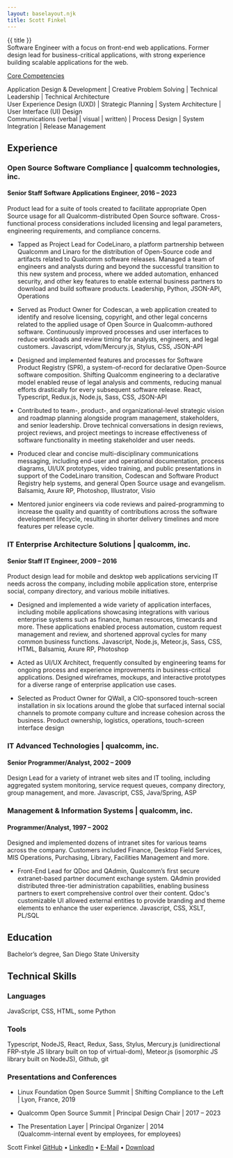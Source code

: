 ```yaml
---
layout: baselayout.njk
title: Scott Finkel
---
```


<div class="title-wrapper">
<div class="title-text">{{ title }}</div>
<div class="title-icon-links">
        <a href="https://github.com/finkelscott" class="icon-link">
            <i class="icon-github-squared"></i>
        </a>
        <a href="https://www.linkedin.com/in/scottfinkel" class="icon-link">
            <i class="icon-linkedin-squared"></i>
        </a>
        <a href="mailto:scott@finkels.net" class="icon-link">
            <i class="icon-mail-squared"></i>
        </a>
    </div>
</div>

<div class="profile-text">
Software Engineer with a focus on front-end web applications. Former design lead for business-critical applications, with strong experience building scalable applications for the web.
</div>

<div class="core-competencies">
<p style="text-decoration: underline;">
Core Competencies</p>
<p>
Application Design & Development  |  Creative Problem Solving  |  Technical Leadership  |  Technical Architecture <br />
User Experience Design (UXD)  |  Strategic Planning  |  System Architecture  |  User Interface (UI) Design <br />
Communications (verbal | visual | written)  |  Process Design  |  System Integration  |  Release Management <br />
</div>

<h2>Experience</h2>

<h3>Open Source Software Compliance | qualcomm technologies, inc.</h3>

<h4>Senior Staff Software Applications Engineer, 2016 – 2023</h4>
<p>Product lead for a suite of tools created to facilitate appropriate Open Source usage for all Qualcomm-distributed Open Source software. Cross-functional process considerations included licensing and legal parameters, engineering requirements, and compliance concerns.</p>

<ul>
<li>
<p> 
Tapped as Project Lead for CodeLinaro, a platform partnership between Qualcomm and Linaro for the distribution of Open-Source code and artifacts related to Qualcomm software releases. Managed a team of engineers and analysts during and beyond the successful transition to this new system and process, where we added automation, enhanced security, and other key features to enable external business partners to download and build software products.
<span class="technologies-text">Leadership, Python, JSON-API, Operations</span>
</p>
</li>
<li>
<p>Served as Product Owner for Codescan, a web application created to identify and resolve licensing, copyright, and other legal concerns related to the applied usage of Open Source in Qualcomm-authored software. Continuously improved processes and user interfaces to reduce workloads and review timing for analysts, engineers, and legal customers.
<span class="technologies-text">Javascript, vdom/Mercury.js, Stylus, CSS, JSON-API</span>
</p>
</li>
<li>
<p>
Designed and implemented features and processes for Software Product Registry (SPR), a system-of-record for declarative Open-Source software composition. Shifting Qualcomm engineering to a declarative model enabled reuse of legal analysis and comments, reducing manual efforts drastically for every subsequent software release.
<span class="technologies-text">React, Typescript, Redux.js, Node.js, Sass, CSS, JSON-API</span>
</p>
</li>
<li>
<p>
Contributed to team-, product-, and organizational-level strategic vision and roadmap planning alongside program management, stakeholders, and senior leadership. Drove technical conversations in design reviews, project reviews, and project meetings to increase effectiveness of software functionality in meeting stakeholder and user needs.
</p>
</li>
<li>
<p>
Produced clear and concise multi-disciplinary communications messaging, including end-user and operational documentation, process diagrams, UI/UX prototypes, video training, and public presentations in support of the CodeLinaro transition,  Codescan and Software Product Registry help systems, and general Open Source usage and evangelism.
<span class="technologies-text">Balsamiq, Axure RP, Photoshop, Illustrator, Visio</span>
</p>
</li>
<li>
<p>
Mentored junior engineers via code reviews and paired-programming to increase the quality and quantity of contributions across the software development lifecycle, resulting in shorter delivery timelines and more features per release cycle.
</p>
</li>
</ul>

<h3>
IT Enterprise Architecture Solutions | qualcomm, inc.
</h3>

<h4>Senior Staff IT Engineer, 2009 – 2016</h4>
<p>Product design lead for mobile and desktop web applications servicing IT needs across the company, including mobile application store, enterprise social, company directory, and various mobile initiatives.</p>

<ul>
<li>
<p>
Designed and implemented a wide variety of application interfaces, including mobile applications showcasing integrations with various enterprise systems such as finance, human resources, timecards and more. These applications enabled process automation, custom request management and review, and shortened approval cycles for many common business functions. 
<span class="technologies-text">Javascript, Node.js, Meteor.js, Sass, CSS, HTML, Balsamiq, Axure RP, Photoshop</span>
</p>
</li>
<li>
<p>
Acted as UI/UX Architect, frequently consulted by engineering teams for ongoing process and experience improvements in business-critical applications. Designed wireframes, mockups, and interactive prototypes for a diverse range of enterprise application use cases. 
</p>
</li>
<li>
<p>
Selected as Product Owner for QWall, a CIO-sponsored touch-screen installation in six locations around the globe that surfaced internal social channels to promote company culture and increase cohesion across the business.
<span class="technologies-text">Product ownership, logistics, operations, touch-screen interface design</span>
</p>
</li>
</ul>

<h3>IT Advanced Technologies | qualcomm, inc.</h3>
<h4>Senior Programmer/Analyst, 2002 – 2009</h4>
<p>
Design Lead for a variety of intranet web sites and IT tooling, including aggregated system monitoring, service request queues, company directory, group management, and more.
<span class="technologies-text">Javascript, CSS, Java/Spring, ASP</span>
</p>

<h3>Management & Information Systems | qualcomm, inc.</h3>
<h4>Programmer/Analyst, 1997 – 2002</h4>
<p>Designed and implemented dozens of intranet sites for various teams across the company. Customers included Finance, Desktop Field Services, MIS Operations, Purchasing, Library, Facilities Management and more.
</p>
<ul>
<li>
<p>
Front-End Lead for QDoc and QAdmin, Qualcomm’s first secure extranet-based partner document exchange system. QAdmin provided distributed three-tier administration capabilities, enabling business partners to exert comprehensive control over their content. Qdoc's customizable UI allowed external entities to provide branding and theme elements to enhance the user experience.
<span class="technologies-text">Javascript, CSS, XSLT, PL/SQL</span>
</p>
</li>
</ul>

<h2>Education</h2>
<p>
Bachelor’s degree, San Diego State University
</p>

<h2>Technical Skills</h2>
<h3>Languages</h3>
<p>JavaScript, CSS, HTML, some Python</p>

<h3>Tools</h3>
<p>Typescript, NodeJS, React, Redux, Sass, Stylus, Mercury.js (unidirectional FRP-style JS library built on top of virtual-dom), Meteor.js (isomorphic JS library built on NodeJS), Github, git</p>

<h3>Presentations and Conferences</h3>
<ul>
<li>
<p>
Linux Foundation Open Source Summit | Shifting Compliance to the Left | Lyon, France, 2019
</p>
</li>

<li>
<p>
Qualcomm Open Source Summit | Principal Design Chair | 2017 – 2023
</p>
</li>

<li>
<p>
The Presentation Layer | Principal Organizer | 2014</br/>
(Qualcomm-internal event by employees, for employees)
</p>
</li>
</ul>

<div class="footer">
<span class="footer-left">Scott Finkel</span>
<span class="footer-right">
<a href="https://github.com/finkelscott">GitHub</a>
 • 
<a href="https://www.linkedin.com/in/scott-finkel-304838">LinkedIn</a>
 • 
<a href="mailto:scott@finkels.net">E-Mail</a>
 • 
<a href="scott-finkel-09012023-1600.docx">Download</a>
</span>
</div>
